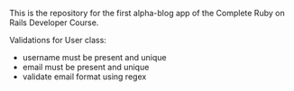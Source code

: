 This is the repository for the first alpha-blog app of the Complete Ruby on Rails Developer Course.

Validations for User class:

- username must be present and unique
- email must be present and unique
- validate email format using regex